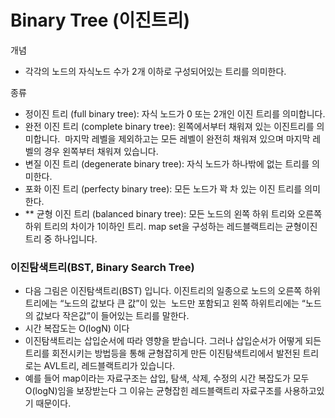 # Binary Tree (이진트리) 

개념 
- 각각의 노드의 자식노드 수가 2개 이하로 구성되어있는 트리를 의미한다. 

종류
- 정이진 트리 (full binary tree): 자식 노드가 0 또는 2개인 이진 트리를 의미합니다.
- 완전 이진 트리 (complete binary tree): 왼쪽에서부터 채워져 있는 이진트리를 의미합니다.  마지막 레벨을 제외하고는 모든 레벨이 완전히 채워져 있으며 마지막 레벨의 경우 왼쪽부터 채워져 있습니다.
- 변질 이진 트리 (degenerate binary tree): 자식 노드가 하나밖에 없는 트리를 의미한다.
- 포화 이진 트리 (perfecty binary tree): 모든 노드가 꽉 차 있는 이진 트리를 의미한다.
- ** 균형 이진 트리 (balanced binary tree): 모든 노드의 왼쪽 하위 트리와 오른쪽 하위 트리의 차이가 1이하인 트리. map set을 구성하는 레드블랙트리는 균형이진트리 중 하나입니다. 

### 이진탐색트리(BST, Binary Search Tree) 
- 다음 그림은 이진탐색트리(BST) 입니다. 이진트리의 일종으로 노드의 오른쪽 하위 트리에는 “노드의 값보다 큰 값”이 있는  노드만 포함되고 왼쪽 하위트리에는 “노드의 값보다 작은값”이 들어있는 트리를 말한다. 
- 시간 복잡도는 O(logN) 이다 
- 이진탐색트리는 삽입순서에 따라 영향을 받습니다. 그러나 삽입순서가 어떻게 되든 트리를 회전시키는 방법등을 통해 균형잡히게 만든 이진탐색트리에서 발전된 트리로는 AVL트리, 레드블랙트리가 있습니다.
- 예를 들어 map이라는 자료구조는 삽입, 탐색, 삭제, 수정의 시간 복잡도가 모두 O(logN)임을 보장받는다 그 이유는 균형잡힌 레드블랙트리 자료구조를 사용하고있기 때문이다. 
